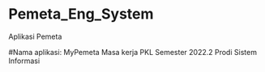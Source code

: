 # Pemeta_Eng_System
Aplikasi Pemeta

#Nama aplikasi: MyPemeta
Masa kerja PKL Semester 2022.2
Prodi Sistem Informasi
